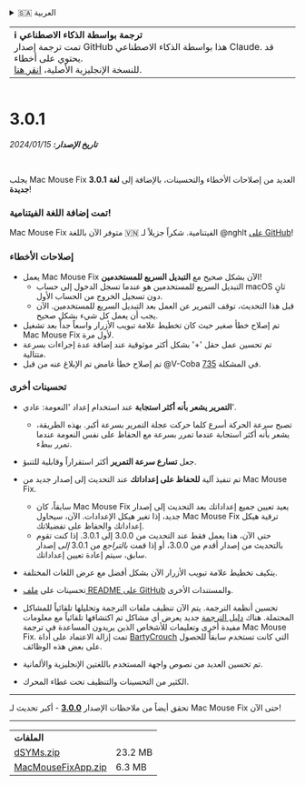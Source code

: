 <details>
<summary>🇸🇦 العربية</summary>

[🇬🇧 English (GitHub)](https://github.com/noah-nuebling/mac-mouse-fix/releases/tag/3.0.1)\
[🇦🇩 Català](https://redirect.macmousefix.com/?target=mmf-release&tag=3.0.1&locale=ca)\
[🇩🇪 Deutsch](https://redirect.macmousefix.com/?target=mmf-release&tag=3.0.1&locale=de)\
[🇪🇸 Español](https://redirect.macmousefix.com/?target=mmf-release&tag=3.0.1&locale=es)\
[🇫🇷 Français](https://redirect.macmousefix.com/?target=mmf-release&tag=3.0.1&locale=fr)\
[🇮🇩 Indonesia](https://redirect.macmousefix.com/?target=mmf-release&tag=3.0.1&locale=id)\
[🇮🇹 Italiano](https://redirect.macmousefix.com/?target=mmf-release&tag=3.0.1&locale=it)\
[🇭🇺 Magyar](https://redirect.macmousefix.com/?target=mmf-release&tag=3.0.1&locale=hu)\
[🇳🇱 Nederlands](https://redirect.macmousefix.com/?target=mmf-release&tag=3.0.1&locale=nl)\
[🇵🇱 Polski](https://redirect.macmousefix.com/?target=mmf-release&tag=3.0.1&locale=pl)\
[🇧🇷 Português (Brasil)](https://redirect.macmousefix.com/?target=mmf-release&tag=3.0.1&locale=pt-BR)\
[🇵🇹 Português (Portugal)](https://redirect.macmousefix.com/?target=mmf-release&tag=3.0.1&locale=pt-PT)\
[🇷🇴 Română](https://redirect.macmousefix.com/?target=mmf-release&tag=3.0.1&locale=ro)\
[🇸🇪 Svenska](https://redirect.macmousefix.com/?target=mmf-release&tag=3.0.1&locale=sv)\
[🇻🇳 Tiếng Việt](https://redirect.macmousefix.com/?target=mmf-release&tag=3.0.1&locale=vi)\
[🇹🇷 Türkçe](https://redirect.macmousefix.com/?target=mmf-release&tag=3.0.1&locale=tr)\
[🇨🇿 Čeština](https://redirect.macmousefix.com/?target=mmf-release&tag=3.0.1&locale=cs)\
[🇬🇷 Ελληνικά](https://redirect.macmousefix.com/?target=mmf-release&tag=3.0.1&locale=el)\
[🇷🇺 Русский](https://redirect.macmousefix.com/?target=mmf-release&tag=3.0.1&locale=ru)\
[🇺🇦 Українська](https://redirect.macmousefix.com/?target=mmf-release&tag=3.0.1&locale=uk)\
[🇮🇱 עברית](https://redirect.macmousefix.com/?target=mmf-release&tag=3.0.1&locale=he)\
**🇸🇦 العربية**\
[🇮🇳 हिन्दी](https://redirect.macmousefix.com/?target=mmf-release&tag=3.0.1&locale=hi)\
[🇹🇭 ไทย](https://redirect.macmousefix.com/?target=mmf-release&tag=3.0.1&locale=th)\
[🇨🇳 中文 (简体)](https://redirect.macmousefix.com/?target=mmf-release&tag=3.0.1&locale=zh-Hans)\
[🇨🇳 中文 (繁體)](https://redirect.macmousefix.com/?target=mmf-release&tag=3.0.1&locale=zh-Hant)\
[🇭🇰 中文（香港)](https://redirect.macmousefix.com/?target=mmf-release&tag=3.0.1&locale=zh-HK)\
[🇯🇵 日本語](https://redirect.macmousefix.com/?target=mmf-release&tag=3.0.1&locale=ja)\
[🇰🇷 한국어](https://redirect.macmousefix.com/?target=mmf-release&tag=3.0.1&locale=ko)\
[Help translate Mac Mouse Fix to different languages!](https://github.com/noah-nuebling/mac-mouse-fix/discussions/731)
</details>
<table align=><td>
<b>ℹ️ ترجمة بواسطة الذكاء الاصطناعي</b><br>
تمت ترجمة إصدار GitHub هذا بواسطة الذكاء الاصطناعي Claude. قد يحتوي على أخطاء.<br>
للنسخة الإنجليزية الأصلية، <a href="https://github.com/noah-nuebling/mac-mouse-fix/releases/tag/3.0.1">انقر هنا</a>.
</td></table>

<table></table>

# 3.0.1
***تاريخ الإصدار:** 15‏/01‏/2024*

<br>

يجلب Mac Mouse Fix **3.0.1** العديد من إصلاحات الأخطاء والتحسينات، بالإضافة إلى **لغة جديدة**!

### تمت إضافة اللغة الفيتنامية!

Mac Mouse Fix متوفر الآن باللغة 🇻🇳 الفيتنامية. شكراً جزيلاً لـ @nghlt [على GitHub](https://GitHub.com/nghlt)!

### إصلاحات الأخطاء

- يعمل Mac Mouse Fix الآن بشكل صحيح مع **التبديل السريع للمستخدمين**!
  - التبديل السريع للمستخدمين هو عندما تسجل الدخول إلى حساب macOS ثانٍ دون تسجيل الخروج من الحساب الأول.
  - قبل هذا التحديث، توقف التمرير عن العمل بعد التبديل السريع للمستخدمين. الآن يجب أن يعمل كل شيء بشكل صحيح.
- تم إصلاح خطأ صغير حيث كان تخطيط علامة تبويب الأزرار واسعاً جداً بعد تشغيل Mac Mouse Fix لأول مرة.
- تم تحسين عمل حقل '+' بشكل أكثر موثوقية عند إضافة عدة إجراءات بسرعة متتالية.
- تم إصلاح خطأ غامض تم الإبلاغ عنه من قبل @V-Coba في المشكلة [735](https://github.com/noah-nuebling/mac-mouse-fix/issues/735).

### تحسينات أخرى

- **التمرير يشعر بأنه أكثر استجابة** عند استخدام إعداد 'النعومة: عادي'.
  - تصبح سرعة الحركة أسرع كلما حركت عجلة التمرير بسرعة أكبر. بهذه الطريقة، يشعر بأنه أكثر استجابة عندما تمرر بسرعة مع الحفاظ على نفس النعومة عندما تمرر ببطء.

- جعل **تسارع سرعة التمرير** أكثر استقراراً وقابلية للتنبؤ.
- تم تنفيذ آلية **للحفاظ على إعداداتك** عند التحديث إلى إصدار جديد من Mac Mouse Fix.
  - سابقاً، كان Mac Mouse Fix يعيد تعيين جميع إعداداتك بعد التحديث إلى إصدار جديد، إذا تغير هيكل الإعدادات. الآن، سيحاول Mac Mouse Fix ترقية هيكل إعداداتك والحفاظ على تفضيلاتك.
  - حتى الآن، هذا يعمل فقط عند التحديث من 3.0.0 إلى 3.0.1. إذا كنت تقوم بالتحديث من إصدار أقدم من 3.0.0، أو إذا قمت _بالتراجع_ من 3.0.1 _إلى_ إصدار سابق، سيتم إعادة تعيين إعداداتك.
- يتكيف تخطيط علامة تبويب الأزرار الآن بشكل أفضل مع عرض اللغات المختلفة.
- تحسينات على [ملف README على GitHub](https://github.com/noah-nuebling/mac-mouse-fix#background) والمستندات الأخرى.
- تحسين أنظمة الترجمة. يتم الآن تنظيف ملفات الترجمة وتحليلها تلقائياً للمشاكل المحتملة. هناك [دليل الترجمة](https://github.com/noah-nuebling/mac-mouse-fix/discussions/731) جديد يعرض أي مشاكل تم اكتشافها تلقائياً مع معلومات مفيدة أخرى وتعليمات للأشخاص الذين يريدون المساعدة في ترجمة Mac Mouse Fix. تمت إزالة الاعتماد على أداة [BartyCrouch](https://github.com/FlineDev/BartyCrouch) التي كانت تستخدم سابقاً للحصول على بعض هذه الوظائف.
- تم تحسين العديد من نصوص واجهة المستخدم باللغتين الإنجليزية والألمانية.
- الكثير من التحسينات والتنظيف تحت غطاء المحرك.

---

تحقق أيضاً من ملاحظات الإصدار [**3.0.0**](https://redirect.macmousefix.com/?target=mmf-release&tag=3.0.0&locale=ar) - أكبر تحديث لـ Mac Mouse Fix حتى الآن!

---

<table align="start">
<tr>
    <td colspan=2>
        <b>الملفات</b>
    </td>
</tr>
<tr>
    <td><a href="https://github.com/noah-nuebling/mac-mouse-fix/releases/download/3.0.1/dSYMs.zip">dSYMs.zip</a></td>
    <td>23.2 MB</td>
</tr>
<tr>
    <td><a href="https://github.com/noah-nuebling/mac-mouse-fix/releases/download/3.0.1/MacMouseFixApp.zip">MacMouseFixApp.zip</a></td>
    <td>6.3 MB</td>
</tr>
</table>
